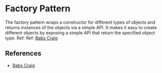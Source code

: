 # Factory Pattern
>



The factory pattern wraps a constructor for different types of objects and returns instances of the objects via a simple API. It makes it easy to create different objects by exposing a simple API that return the specified object type. Ref: Ref: [Babs Craig]

## References
- [Babs Craig]

[Babs Craig]: https://medium.com/@thebabscraig/javascript-design-patterns-part-1-the-factory-pattern-5f135e881192
